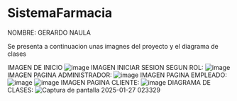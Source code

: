 # SistemaFarmacia
NOMBRE: GERARDO NAULA

Se presenta a continuacion unas imagnes del proyecto y el diagrama de clases

IMAGEN DE INICIO
![image](https://github.com/user-attachments/assets/5124a43b-c6dd-4dee-ae38-111f3003d32a)
IMAGEN INICIAR SESION SEGUN ROL:
![image](https://github.com/user-attachments/assets/cde38da0-2c86-4ee2-8637-cf0ac40d303b)
IMAGEN PAGINA ADMINISTRADOR:
![image](https://github.com/user-attachments/assets/e670a897-359c-43a5-88ef-5258150e64c5)
IMAGEN PAGINA EMPLEADO:
![image](https://github.com/user-attachments/assets/0bfde2e1-6937-4aea-b59e-02efcef2e01a)
![image](https://github.com/user-attachments/assets/3b76577a-d10f-4581-b163-4d6f4e488cfd)
IMAGEN PAGINA CLIENTE:
![image](https://github.com/user-attachments/assets/79ddf25e-f11c-41ea-934f-520bf371fac6)
DIAGRAMA DE CLASES:
![Captura de pantalla 2025-01-27 023329](https://github.com/user-attachments/assets/28e04bd2-038e-4598-a0ac-2a57d7b8ced8)






